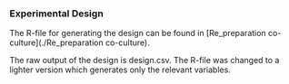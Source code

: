 ### Experimental Design
The R-file for generating the design can be found in [Re_preparation co-culture](./Re_preparation co-culture). 

The raw output of the design is design.csv. The R-file was changed to a lighter version which generates only the relevant variables. 